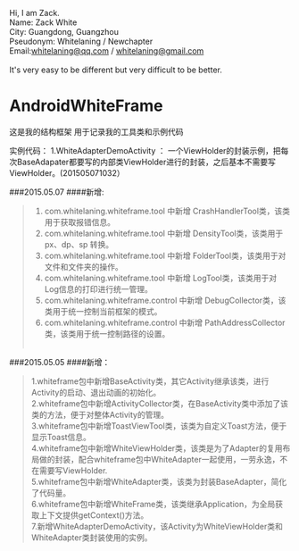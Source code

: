 Hi, I am Zack.<br>
Name: Zack White<br>
City: Guangdong, Guangzhou<br>
Pseudonym: Whitelaning / Newchapter<br>
Email:whitelaning@qq.com / whitelaning@gmail.com<br><br>
It's very easy to be different but very difficult to be better.

# AndroidWhiteFrame
这是我的结构框架
用于记录我的工具类和示例代码

实例代码：
1.WhiteAdapterDemoActivity ： 一个ViewHolder的封装示例，把每次BaseAdapater都要写的内部类ViewHolder进行的封装，之后基本不需要写ViewHolder。(201505071032）


###2015.05.07
####新增:
>1. com.whitelaning.whiteframe.tool 中新增 CrashHandlerTool类，该类用于获取报错信息。<br>
>2. com.whitelaning.whiteframe.tool 中新增 DensityTool类，该类用于px、dp、sp 转换。<br>
>3. com.whitelaning.whiteframe.tool 中新增 FolderTool类，该类用于对文件和文件夹的操作。<br>
>4. com.whitelaning.whiteframe.tool 中新增 LogTool类，该类用于对Log信息的打印进行统一管理。<br>
>5. com.whitelaning.whiteframe.control 中新增 DebugCollector类，该类用于统一控制当前框架的模式。<br>
>6. com.whitelaning.whiteframe.control 中新增 PathAddressCollector类，该类用于统一控制路径的设置。<br><br>

###2015.05.05
####新增：
>1.whiteframe包中新增BaseActivity类，其它Activity继承该类，进行Activity的启动、退出动画的初始化。<br>
>2.whiteframe包中新增ActivityCollector类，在BaseActivity类中添加了该类的方法，便于对整体Activity的管理。<br>
>3.whiteframe包中新增ToastViewTool类，该类为自定义Toast方法，便于显示Toast信息。<br>
>4.whiteframe包中新增WhiteViewHolder类，该类是为了Adapter的复用布局做的封装，配合whiteframe包中WhiteAdapter一起使用，一劳永逸，不在需要写ViewHolder.<br>
>5.whiteframe包中新增WhiteAdapter类，该类为封装BaseAdapter，简化了代码量。<br>
>6.whiteframe包中新增WhiteFrame类，该类继承Application，为全局获取上下文提供getContext()方法。<br>
>7.新增WhiteAdapterDemoActivity，该Activity为WhiteViewHolder类和WhiteAdapter类封装使用的实例。<br>
